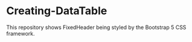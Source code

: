 # Creating-DataTable
This repository shows FixedHeader being styled by the Bootstrap 5 CSS framework.
